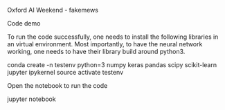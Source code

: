 Oxford AI Weekend - fakemews

Code demo

To run the code successfully, one needs to install the following libraries in an virtual environment. Most importantly, to have the neural network working, one needs to have their library build around python3.

conda create -n testenv python=3 numpy keras pandas scipy scikit-learn jupyter ipykernel
source activate testenv


Open the notebook to run the code

jupyter notebook


